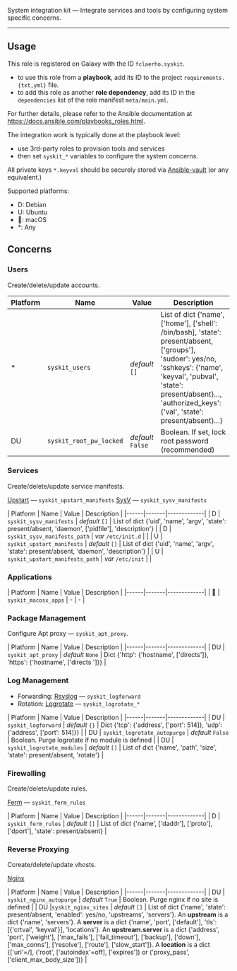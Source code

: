 
System integration kit — Integrate services and tools by configuring system specific concerns.

* * *

Usage
-----

This role is registered on Galaxy with the ID `fclaerho.syskit`.

- to use this role from a **playbook**, 
  add its ID to the project `requirements.{txt,yml}` file.
- to add this role as another **role dependency**,
  add its ID in the `dependencies` list of the role manifest `meta/main.yml`.

For further details,
please refer to the Ansible documentation at https://docs.ansible.com/playbooks_roles.html.

The integration work is typically done at the playbook level:
- use 3rd-party roles to provision tools and services
- then set `syskit_*` variables to configure the system concerns.

All private keys `*.keyval` should be securely stored via [Ansible-vault](http://docs.ansible.com/ansible/playbooks_vault.html) (or any equivalent.)

Supported platforms:
- D: Debian
- U: Ubuntu
- : macOS
- *: Any

Concerns
--------

### Users

Create/delete/update accounts.

| Platform | Name | Value | Description |
|----------|------|-------|-------------|
| * | `syskit_users` | _default_ `[]` | List of dict {'name', ['home'], ['shell': /bin/bash], 'state': present/absent, ['groups'], 'sudoer': yes/no, 'sshkeys': {'name', 'keyval', 'pubval', 'state': present/absent}…, 'authorized_keys': {'val', 'state': present/absent}…} |
| DU | `syskit_root_pw_locked` | _default_ `False` | Boolean. If set, lock root password (recommended) |


### Services

Create/delete/update service manifests.

[Upstart](http://upstart.ubuntu.com/cookbook/) — `syskit_upstart_manifests`
[SysV](https://en.wikipedia.org/wiki/Init#SysV-style) — `syskit_sysv_manifests`

| Platform | Name | Value | Description |
|------|-------|-------------|
| D | `syskit_sysv_manifests` | _default_ `[]` | List of dict {'uid', 'name', 'argv', 'state': present/absent, 'daemon', ['pidfile'], 'description'} |
| D | `syskit_sysv_manifests_path` | _var_ `/etc/init.d` |  |
| U | `syskit_upstart_manifests` | _default_ `[]` | List of dict {'uid', 'name', 'argv', 'state': present/absent, 'daemon', 'description'} |
| U | `syskit_upstart_manifests_path` | _var_ `/etc/init` |  |


### Applications

| Platform | Name | Value | Description |
|------|-------|-------------|
|  | `syskit_macosx_apps` | - | - |


### Package Management

Configure Apt proxy — `syskit_apt_proxy`.

| Platform | Name | Value | Description |
|------|-------|-------------|
| DU | `syskit_apt_proxy` | _default_ `None` | Dict {'http': {'hostname', ['directs']}, 'https': {'hostname', ['directs ']}} |

### Log Management

- Forwarding: [Rsyslog](http://www.rsyslog.com) — `syskit_logforward`
- Rotation: [Logrotate](http://www.linuxcommand.org/man_pages/logrotate8.html) — `syskit_logrotate_*`

| Platform | Name | Value | Description |
|------|-------|-------------|
| DU | `syskit_logforward` | _default_ `{}` | Dict {'tcp': {'address', ['port': 514]}, 'udp': {'address', ['port': 514]}} |
| DU | `syskit_logrotate_autopurge` | _default_ `False` | Boolean. Purge logrotate if no module is defined |
| DU | `syskit_logrotate_modules` | _default_ `[]` | List of dict {'name', 'path', 'size', 'state': present/absent, 'rotate'} |

### Firewalling

Create/delete/update rules.

[Ferm](http://ferm.foo-projects.org) — `syskit_ferm_rules`

| Platform | Name | Value | Description |
|------|-------|-------------|
| D | `syskit_ferm_rules` | _default_ `[]` | List of dict {'name', ['daddr'], ['proto'], ['dport'], 'state': present/absent} |

### Reverse Proxying

Ccreate/delete/update vhosts.

[Nginx](http://nginx.org/en/)

| Platform | Name | Value | Description |
|------|-------|-------------|
| DU | `syskit_nginx_autopurge` | _default_ `True` | Boolean. Purge nginx if no site is defined |
| DU |`syskit_nginx_sites` | _default_ `[]` | List of dict {'name', 'state': present/absent, 'enabled': yes/no, 'upstreams', 'servers'}. An **upstream** is a dict {'name', 'servers'}. A **server** is a dict {'name', 'port', ['default'], 'tls': [{'crtval', 'keyval'}], 'locations'}. An **upstream.server** is a dict {'address', 'port', ['weight'], ['max_fails'], ['fail_timeout'], ['backup'], ['down'], ['max_conns'], ['resolve'], ['route'], ['slow_start']}. A **location** is a dict {['uri'=/], ('root', ['autoindex'=off], ['expires']) or ('proxy_pass', ['client_max_body_size'])} |
